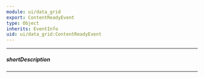 ```yaml
---
module: ui/data_grid
export: ContentReadyEvent
type: Object
inherits: EventInfo
uid: ui/data_grid:ContentReadyEvent
---
```

---
##### shortDescription
<!-- Description goes here -->

---
<!-- Description goes here -->